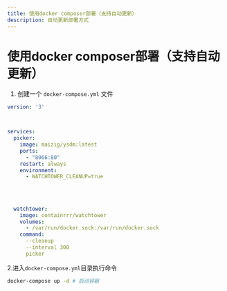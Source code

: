 ```yaml
---
title: 使用docker composer部署（支持自动更新）
description: 自动更新部署方式
---
```


# 使用docker composer部署（支持自动更新）

1. 创建一个 `docker-compose.yml` 文件

```yaml
version: '3'



services:
  picker:
    image: maizig/ysdm:latest
    ports:
      - "8066:80"
    restart: always
    environment:
      - WATCHTOWER_CLEANUP=true
      
      
      
      
  watchtower:
    image: containrrr/watchtower
    volumes:
      - /var/run/docker.sock:/var/run/docker.sock
    command: 
      --cleanup 
      --interval 300 
      picker

```

2.进入`docker-compose.yml`目录执行命令

```bash
docker-compose up -d # 启动容器
```
